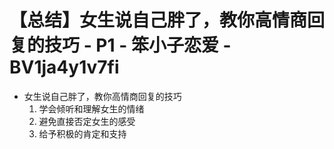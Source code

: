 # 【总结】女生说自己胖了，教你高情商回复的技巧 - P1 - 笨小子恋爱 - BV1ja4y1v7fi

-   女生说自己胖了，教你高情商回复的技巧
    1.  学会倾听和理解女生的情绪
    2.  避免直接否定女生的感受
    3.  给予积极的肯定和支持